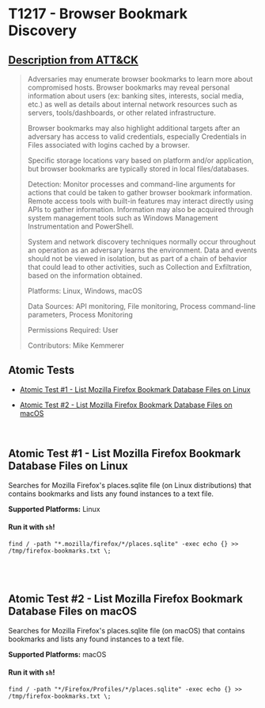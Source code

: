 # T1217 - Browser Bookmark Discovery
## [Description from ATT&CK](https://attack.mitre.org/wiki/Technique/T1217)
<blockquote>Adversaries may enumerate browser bookmarks to learn more about compromised hosts. Browser bookmarks may reveal personal information about users (ex: banking sites, interests, social media, etc.) as well as details about internal network resources such as servers, tools/dashboards, or other related infrastructure.

Browser bookmarks may also highlight additional targets after an adversary has access to valid credentials, especially Credentials in Files associated with logins cached by a browser.

Specific storage locations vary based on platform and/or application, but browser bookmarks are typically stored in local files/databases.

Detection: Monitor processes and command-line arguments for actions that could be taken to gather browser bookmark information. Remote access tools with built-in features may interact directly using APIs to gather information. Information may also be acquired through system management tools such as Windows Management Instrumentation and PowerShell.

System and network discovery techniques normally occur throughout an operation as an adversary learns the environment. Data and events should not be viewed in isolation, but as part of a chain of behavior that could lead to other activities, such as Collection and Exfiltration, based on the information obtained.

Platforms: Linux, Windows, macOS

Data Sources: API monitoring, File monitoring, Process command-line parameters, Process Monitoring

Permissions Required: User

Contributors: Mike Kemmerer</blockquote>

## Atomic Tests

- [Atomic Test #1 - List Mozilla Firefox Bookmark Database Files on Linux](#atomic-test-1---list-mozilla-firefox-bookmark-database-files-on-linux)

- [Atomic Test #2 - List Mozilla Firefox Bookmark Database Files on macOS](#atomic-test-2---list-mozilla-firefox-bookmark-database-files-on-macos)


<br/>

## Atomic Test #1 - List Mozilla Firefox Bookmark Database Files on Linux
Searches for Mozilla Firefox's places.sqlite file (on Linux distributions) that contains bookmarks and lists any found instances to a text file.

**Supported Platforms:** Linux


#### Run it with `sh`!
```
find / -path "*.mozilla/firefox/*/places.sqlite" -exec echo {} >> /tmp/firefox-bookmarks.txt \;
```
<br/>
<br/>

## Atomic Test #2 - List Mozilla Firefox Bookmark Database Files on macOS
Searches for Mozilla Firefox's places.sqlite file (on macOS) that contains bookmarks and lists any found instances to a text file.

**Supported Platforms:** macOS


#### Run it with `sh`!
```
find / -path "*/Firefox/Profiles/*/places.sqlite" -exec echo {} >> /tmp/firefox-bookmarks.txt \;
```
<br/>
